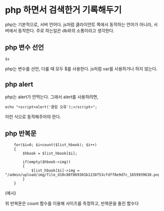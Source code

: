 # php 하면서 검색한거 기록해두기

php는 기본적으로, 서버 언어다. js처럼 클라이언트 쪽에서 동작하는 언어가 아니라, 서버에서 동작한다. 주로 하는일은 db와의 소통이라고 생각한다.

## php 변수 선언
```
$s
```

php는 변수를 선언, 다룰 때 모두 $를 사용한다. js처럼 var를 사용하거나 하지 않는다.
## php alert

php는 alert가 안먹는다. 그래서 alert를 사용하려면,

```
echo "<script>alert('클럽 오류');</script>";
```

이런 식으로 동작해주어야 한다.

## php 반복문
```
	for($i=0; $i<count($list_hbook); $i++)
	{
		$hbook = $list_hbook[$i];

		if(empty($hbook->img))
		{
			$list_hbook[$i]->img = "/admin/upload/img/file_d10c88f869301b1238f53cfdff8e9d7c_1659939638.png";
		}
	}

```

(예시)

위 반복문은 count 함수를 이용해 사이즈를 측정하고, 반복문을 돌린 함수다

